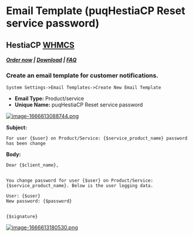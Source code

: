 # Email Template (puqHestiaCP Reset service password)

## HestiaCP **[WHMCS](https://puqcloud.com/link.php?id=77)**

##### [Order now](https://puqcloud.com/index.php?rp=/store/whmcs-module-hestiacp) | [Download](https://download.puqcloud.com/WHMCS/servers/PUQ_WHMCS-HestiaCP/) | [FAQ](https://faq.puqcloud.com/) 

### Create an email template for customer notifications.

```
System Settings->Email Templates->Create New Email Template
```

- **Email Type:** Product/service
- **Unique Name:** puqHestiaCP Reset service password

[![image-1666613088744.png](https://doc.puq.info/uploads/images/gallery/2022-10/scaled-1680-/image-1666613088744.png)](https://doc.puq.info/uploads/images/gallery/2022-10/image-1666613088744.png)

**Subject:**

```
For user {$user} on Product/Service: {$service_product_name} password has been change
```

**Body:**

```
Dear {$client_name},


You change password for user {$user} on Product/Service: {$service_product_name}. Below is the user logging data.

User: {$user}
New password: {$password}


{$signature}
```

[![image-1666613180530.png](https://doc.puq.info/uploads/images/gallery/2022-10/scaled-1680-/image-1666613180530.png)](https://doc.puq.info/uploads/images/gallery/2022-10/image-1666613180530.png)
